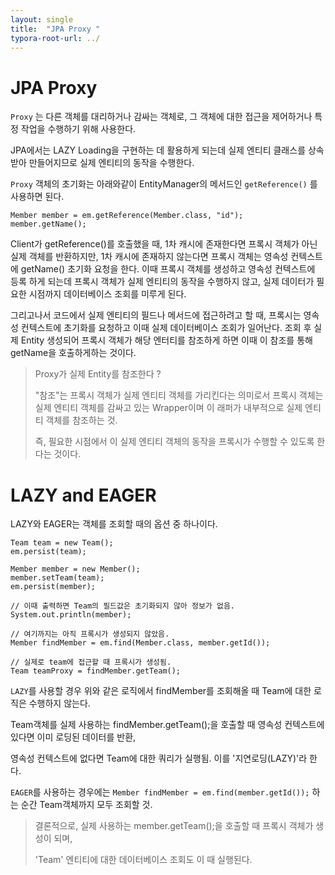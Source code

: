 ```yaml
---
layout: single
title:  "JPA Proxy "
typora-root-url: ../
---
```


# JPA Proxy

`Proxy` 는 다른 객체를 대리하거나 감싸는 객체로, 그 객체에 대한 접근을 제어하거나 특정 작업을 수행하기 위해 사용한다.  

JPA에서는 LAZY Loading을 구현하는 데 활용하게 되는데 실제 엔티티 클래스를 상속받아 만들어지므로 실제 엔티티의 동작을 수행한다. 



`Proxy` 객체의 초기화는 아래와같이 EntityManager의 메서드인 `getReference()` 를 사용하면 된다.

```
Member member = em.getReference(Member.class, "id");
member.getName();
```

Client가 getReference()를 호출했을 때, 1차 캐시에 존재한다면 프록시 객체가 아닌 실제 객체를 반환하지만, 1차 캐시에 존재하지 않는다면 프록시 객체는 영속성 컨텍스트에 getName() 초기화 요청을 한다. 이때 프록시 객체를 생성하고 영속성 컨텍스트에 등록 하게 되는데 프록시 객체가 실제 엔티티의 동작을 수행하지 않고, 실제 데이터가 필요한 시점까지 데이터베이스 조회를 미루게 된다. 

그리고나서 코드에서 실제 엔티티의 필드나 메서드에 접근하려고 할 때, 프록시는 영속성 컨텍스트에 초기화를 요청하고 이때 실제 데이터베이스 조회가 일어난다.  조회 후 실제 Entity 생성되어 프록시 객체가 해당 엔터티를 참조하게 하면 이때 이 참조를 통해 getName을 호출하게하는 것이다.   


> Proxy가 실제 Entity를 참조한다 ?
>
> "참조"는 프록시 객체가 실제 엔티티 객체를 가리킨다는 의미로서 프록시 객체는 실제 엔티티 객체를 감싸고 있는 Wrapper이며 이 래퍼가 내부적으로 실제 엔티티 객체를 참조하는 것.
>
> 즉, 필요한 시점에서 이 실제 엔티티 객체의 동작을 프록시가 수행할 수 있도록 한다는 것이다.  





# LAZY and EAGER

LAZY와 EAGER는 객체를 조회할 때의 옵션 중 하나이다.


```
Team team = new Team();
em.persist(team);
 
Member member = new Member();
member.setTeam(team);
em.persist(member);

// 이때 출력하면 Team의 필드값은 초기화되지 않아 정보가 없음.
System.out.println(member);

// 여기까지는 아직 프록시가 생성되지 않았음.
Member findMember = em.find(Member.class, member.getId());

// 실제로 team에 접근할 때 프록시가 생성됨.
Team teamProxy = findMember.getTeam();
```

`LAZY`를 사용할 경우 위와 같은 로직에서 findMember를 조회해올 때 Team에 대한 로직은 수행하지 않는다.

Team객체를 실제 사용하는 findMember.getTeam();을 호출할 때 영속성 컨텍스트에 있다면  이미 로딩된 데이터를 반환, 

영속성 컨텍스트에 없다면 Team에 대한 쿼리가 실행됨. 이를 '지연로딩(LAZY)'라 한다.



`EAGER`를 사용하는 경우에는 `Member findMember = em.find(member.getId());` 하는 순간 Team객체까지 모두 조회할 것.



> 결론적으로, 실제 사용하는 member.getTeam();을 호출할 때 프록시 객체가 생성이 되며, 
>
> 'Team' 엔티티에 대한 데이터베이스 조회도 이 때 실행된다. 
